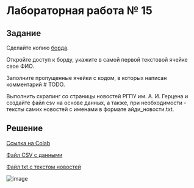# Лабораторная работа № 15


## Задание

Сделайте копию [борда](https://colab.research.google.com/drive/1l_d-c7r2IQxyFVdG_ZOp739hC3ub6NgD#scrollTo=7-zp0KZLWg_p). 

Откройте доступ к борду, укажите в самой первой текстовой ячейке свое ФИО.

Заполните пропущенные ячейки с кодом, в которых написан комментарий # TODO. 

Выполнить скрапинг со страницы новостей РГПУ им. А. И. Герцена и создайте файл csv на основе данных, а также, при необходимости - тексты самих новостей с именами в формате айди_новости.txt.


## Решение

[Ссылка на Colab](https://colab.research.google.com/drive/1_rODFcOWYEZnnTmg4AIbQQc5_wMnEj8e?usp=sharing)


[Файл CSV с данными](https://github.com/MelnikNO/Computpract/blob/main/ЛР15/herzen_news.csv)

[Файл txt с текстом новостей](https://github.com/MelnikNO/Computpract/blob/main/ЛР15/all_news.txt)

![image](https://github.com/user-attachments/assets/a0061f30-be19-4144-88d7-617bc33e83be)

